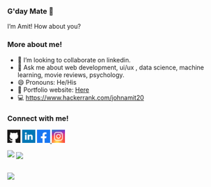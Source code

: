 ### G'day Mate 👋

I’m Amit! How about you?

### More about me!

- 👯 I’m looking to collaborate on linkedin.
- 💬 Ask me about web development, ui/ux , data science, machine learning, movie reviews, psychology.
- 😄 Pronouns: He/His
- 💼 Portfolio website: <a href="http://www.amatrix.42web.io/Personal">Here</a>
- 💻 https://www.hackerrank.com/johnamit20

### Connect with me!
<!-- <p align = "center"> -->
<a href =https://github.com/ammy20019 target='blank'> <img src=https://github.com/edent/SuperTinyIcons/blob/master/images/svg/github.svg height='30' weight='30'/></a>
<a href =https://www.linkedin.com/in/amit-kumar-sahu-7aab19169 target='blank'> <img src=https://github.com/edent/SuperTinyIcons/blob/master/images/svg/linkedin.svg height='30' weight='30'/></a> 
<a href = https://www.facebook.com/amitksahu.official target='blank'> <img src=https://github.com/edent/SuperTinyIcons/blob/master/images/svg/facebook.svg height='30' weight='30'/>
<a href = https://www.instagram.com/amitsahu.official/ target='blank'> <img src=https://github.com/edent/SuperTinyIcons/blob/master/images/svg/instagram.svg height='30' weight='30'/></a>
<!--   </p> -->

<img src="https://github-readme-stats.vercel.app/api?username=ammy20019&&show_icons=true&title_color=ffffff&icon_color=bb2acf&text_color=daf7dc&bg_color=151515" />

<!-- <div align="center">
  <img src="https://github-readme-stats.vercel.app/api/top-langs/?username=ammy20019&theme=monokai&show_icons=true" />
  </div>   -->
  
<a href="https://github.com/ammy20019">
  <img align="center" src="https://github-readme-stats.anuraghazra1.vercel.app/api/top-langs/?username=ammy20019&layout=compact&theme=radical" />
</a><br><br>

![](https://komarev.com/ghpvc/?username=ammy20019&amp;label=PROFILE+VIEWS)

